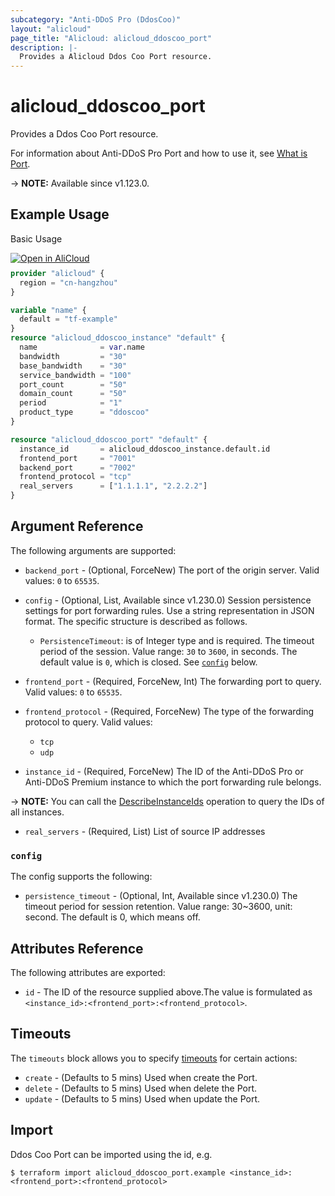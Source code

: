 ```yaml
---
subcategory: "Anti-DDoS Pro (DdosCoo)"
layout: "alicloud"
page_title: "Alicloud: alicloud_ddoscoo_port"
description: |-
  Provides a Alicloud Ddos Coo Port resource.
---
```


# alicloud_ddoscoo_port

Provides a Ddos Coo Port resource.


For information about Anti-DDoS Pro Port and how to use it, see [What is Port](https://www.alibabacloud.com/help/en/ddos-protection/latest/api-ddoscoo-2020-01-01-createport).

-> **NOTE:** Available since v1.123.0.

## Example Usage

Basic Usage

<div style="display: block;margin-bottom: 40px;"><div class="oics-button" style="float: right;position: absolute;margin-bottom: 10px;">
  <a href="https://api.aliyun.com/terraform?resource=alicloud_ddoscoo_port&exampleId=682d6caf-f018-3608-ef78-77710086b53b734b4057&activeTab=example&spm=docs.r.ddoscoo_port.0.682d6caff0&intl_lang=EN_US" target="_blank">
    <img alt="Open in AliCloud" src="https://img.alicdn.com/imgextra/i1/O1CN01hjjqXv1uYUlY56FyX_!!6000000006049-55-tps-254-36.svg" style="max-height: 44px; max-width: 100%;">
  </a>
</div></div>

```terraform
provider "alicloud" {
  region = "cn-hangzhou"
}

variable "name" {
  default = "tf-example"
}
resource "alicloud_ddoscoo_instance" "default" {
  name              = var.name
  bandwidth         = "30"
  base_bandwidth    = "30"
  service_bandwidth = "100"
  port_count        = "50"
  domain_count      = "50"
  period            = "1"
  product_type      = "ddoscoo"
}

resource "alicloud_ddoscoo_port" "default" {
  instance_id       = alicloud_ddoscoo_instance.default.id
  frontend_port     = "7001"
  backend_port      = "7002"
  frontend_protocol = "tcp"
  real_servers      = ["1.1.1.1", "2.2.2.2"]
}
```

## Argument Reference

The following arguments are supported:
* `backend_port` - (Optional, ForceNew) The port of the origin server. Valid values: `0` to `65535`.

* `config` - (Optional, List, Available since v1.230.0) Session persistence settings for port forwarding rules. Use a string representation in JSON format. The specific structure is described as follows.
  - `PersistenceTimeout`: is of Integer type and is required. The timeout period of the session. Value range: `30` to `3600`, in seconds. The default value is `0`, which is closed. See [`config`](#config) below.
* `frontend_port` - (Required, ForceNew, Int) The forwarding port to query. Valid values: `0` to `65535`.

* `frontend_protocol` - (Required, ForceNew) The type of the forwarding protocol to query. Valid values:
  - `tcp`
  - `udp`

* `instance_id` - (Required, ForceNew) The ID of the Anti-DDoS Pro or Anti-DDoS Premium instance to which the port forwarding rule belongs.

-> **NOTE:**  You can call the [DescribeInstanceIds](https://www.alibabacloud.com/help/en/doc-detail/157459.html) operation to query the IDs of all instances.

* `real_servers` - (Required, List) List of source IP addresses

### `config`

The config supports the following:
* `persistence_timeout` - (Optional, Int, Available since v1.230.0) The timeout period for session retention. Value range: 30~3600, unit: second. The default is 0, which means off.

## Attributes Reference

The following attributes are exported:
* `id` - The ID of the resource supplied above.The value is formulated as `<instance_id>:<frontend_port>:<frontend_protocol>`.

## Timeouts

The `timeouts` block allows you to specify [timeouts](https://www.terraform.io/docs/configuration-0-11/resources.html#timeouts) for certain actions:
* `create` - (Defaults to 5 mins) Used when create the Port.
* `delete` - (Defaults to 5 mins) Used when delete the Port.
* `update` - (Defaults to 5 mins) Used when update the Port.

## Import

Ddos Coo Port can be imported using the id, e.g.

```shell
$ terraform import alicloud_ddoscoo_port.example <instance_id>:<frontend_port>:<frontend_protocol>
```